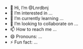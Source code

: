 - 👋 Hi, I’m @Lnrdbnj
- 👀 I’m interested in ...
- 🌱 I’m currently learning ...
- 💞️ I’m looking to collaborate on ...
- 📫 How to reach me ...
- 😄 Pronouns: ...
- ⚡ Fun fact: ...

<!---
Lnrdbnj/Lnrdbnj is a ✨ special ✨ repository because its `README.md` (this file) appears on your GitHub profile.
You can click the Preview link to take a look at your changes.
--->
